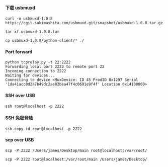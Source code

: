 #### 下载 usbmuxd
```
curl -o usbmuxd-1.0.8 https://cgit.sukimashita.com/usbmuxd.git/snapshot/usbmuxd-1.0.8.tar.gz

tar xf usbmuxd-1.0.8.tar

cp usbmuxd-1.0.8/python-client/* ./
```

#### Port forward
```
python tcprelay.py -t 22:2222
Forwarding local port 2222 to remote port 22
Incoming connection to 2222
Waiting for devices...
Connecting to device <MuxDevice: ID 45 ProdID 0x1297 Serial '1da41acc0d2a7b49dc2ae82bea47f4c0691e9f4f' Location 0x14100000>
```

#### SSH over USB
```
ssh root@localhost -p 2222
```

#### SSH 免密登陆
```
ssh-copy-id root@localhost -p 2222
```

#### scp over USB
```
scp -P 2222 /Users/james/Desktop/main root@localhost:/var/root/

scp -P 2222 root@localhost:/var/root/main /Users/james/Desktop/
```